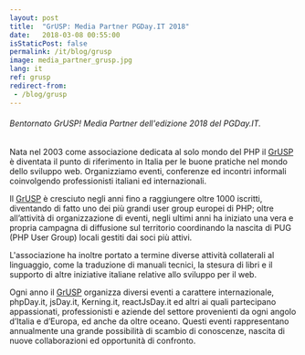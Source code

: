 ```yaml
---
layout: post
title:  "GrUSP: Media Partner PGDay.IT 2018"
date:   2018-03-08 00:55:00
isStaticPost: false
permalink: /it/blog/grusp
image: media_partner_grusp.jpg
lang: it
ref: grusp
redirect-from:
 - /blog/grusp
---
```


<h6>Bentornato GrUSP! Media Partner dell'edizione 2018 del PGDay.IT.</h6>

Nata nel 2003 come associazione dedicata al solo mondo del PHP il [GrUSP](https://www.grusp.org/it/) è diventata il punto di riferimento in Italia per le buone pratiche nel mondo dello sviluppo web. Organizziamo eventi, conferenze ed incontri informali coinvolgendo professionisti italiani ed internazionali.

Il [GrUSP](https://www.grusp.org/it/) è cresciuto negli anni fino a raggiungere oltre 1000 iscritti, diventando di fatto uno dei più grandi user group europei di PHP; oltre all’attività di organizzazione di eventi, negli ultimi anni ha iniziato una vera e propria campagna di diffusione sul territorio coordinando la nascita di PUG (PHP User Group) locali gestiti dai soci più attivi.

L'associazione ha inoltre portato a termine diverse attività collaterali al linguaggio, come la traduzione di manuali tecnici, la stesura di libri e il supporto di altre iniziative italiane relative allo sviluppo per il web.

Ogni anno il [GrUSP](https://www.grusp.org/it/) organizza diversi eventi a carattere internazionale, phpDay.it, jsDay.it, Kerning.it, reactJsDay.it ed altri ai quali partecipano appassionati, professionisti e aziende del settore provenienti da ogni angolo d’Italia e d’Europa, ed anche da oltre oceano. Questi eventi rappresentano annualmente una grande possibilità di scambio di conoscenze, nascita di nuove collaborazioni ed opportunità di confronto.
